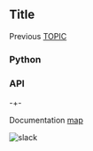 ## Title

Previous  [TOPIC](https://microprediction.github.io/microprediction/TOPIC.html) 

### Python 

### API

-+- 

Documentation [map](https://microprediction.github.io/microprediction/map.html)
 


![slack](/microprediction/assets/images/algo_fight_club.png)

